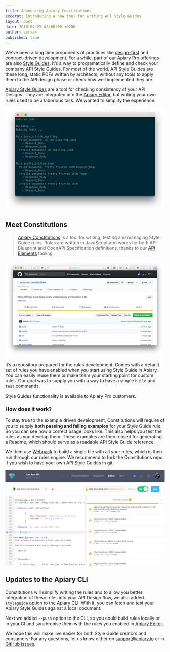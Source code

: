 ```yaml
---
title: Announcing Apiary Constitutions
excerpt: Introducing a new tool for writing API Style Guides
layout: post
date: 2018-04-25 08:00:00 +0200
author: corvax
published: true
---
```

 
We’ve been a long time proponents of practices like [design-first](https://apiary.io/how-to-build-api) and contract-driven development. For a while, part of our Apiary Pro offerings are also [Style Guides](https://help.apiary.io/tools/style-guide/). It’s a way to programatically define and check your company API Style Guides. For most of the world, API Style Guides are these long, static PDFs written by architects, without any tools to apply them to the API design phase or check how well implemented they are.

[Apiary Style Guides](https://help.apiary.io/tools/style-guide/) are a tool for checking consistency of your API Designs. They are integrated into the [Apiary Editor](https://help.apiary.io/tools/apiary-editor/), but writing your own rules used to be a laborious task. We wanted to simplify the experience.

![](/images/2018-04-25-Constitutions/constitutions-test.png)

## Meet Constitutions
> [Apiary Constitutions](https://github.com/apiaryio/constitutions) is a tool for writing, testing and managing Style Guide rules. Rules are written in JavaScript and works for both API Blueprint and OpenAPI Specification definitions, thanks to our [API Elements](http://apielements.org/) tooling.

[![](/images/2018-04-25-Constitutions/constitutions-repo.png)](https://github.com/apiaryio/constitutions)

It’s a repository prepared for the rules development. Comes with a default set of rules you have enabled when you start using Style Guide in Apiary. You can easily reuse them or make them your starting point for custom rules. Our goal was to supply you with a way to have a simple `build` and `test` commands.

Style Guides functionality is available to Apiary Pro customers.

### How does it work?
To stay true to the example driven development, Constitutions will require of you to supply **both passing and failing examples** for your Style Guide rule. So you can see how a correct usage looks like. This also helps you test the rules as you develop them. These examples are then reused for generating a Readme, which should serve as a readable API Style Guide reference.

We then use [Webpack](https://webpack.js.org) to build a single file with all your rules, which is then run through our rules engine. We recommend to fork the Constitutions repo if you wish to have your own API Style Guides in git.

![](/images/2018-04-25-Constitutions/apiary-style-guide.png)

## Updates to the Apiary CLI
Constitutions will simplify writing the rules and to allow you better integration of these rules into your API Design flow, we also added [`styleguide`](https://help.apiary.io/tools/apiary-cli/#using-apiary-style-guide) option to the [Apiary CLI](https://github.com/apiaryio/apiary-client). With it, you can fetch and test your Apiary Style Guides against a local document. 

Next we added `--push` option to the CLI, so you could build rules locally or in your CI and synchronise them with the rules you enabled in [Apiary Editor](https://help.apiary.io/tools/apiary-editor/).

We hope this will make live easier for both Style Guide creators and consumers! For any questions, let us know either on [support@apiary.io](mailto:support@apiary.io) or in [GitHub issues](https://github.com/apiaryio/constitutions/issues).
